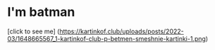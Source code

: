 # I'm batman

[click to see me] (https://kartinkof.club/uploads/posts/2022-03/1648665567_1-kartinkof-club-p-betmen-smeshnie-kartinki-1.png)

